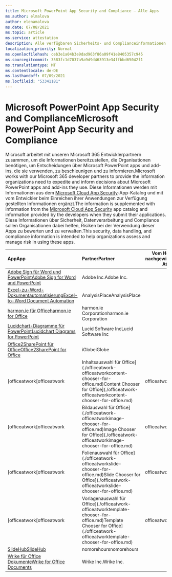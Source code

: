 ```yaml
---
title: Microsoft PowerPoint App Security and Compliance – Alle Apps
ms.author: elmalova
author: elenamalova
ms.date: 07/08/2021
ms.topic: article
ms.service: attestation
description: Alle verfügbaren Sicherheits- und Complianceinformationen für alle Microsoft PowerPoint-Apps.
localization_priority: Normal
ms.openlocfilehash: ceb3e1a04b3e9dad963f86a09f41e8405357c945
ms.sourcegitcommit: 3583fc1d7037a9a9d9d463913e34ffbbd65042f1
ms.translationtype: MT
ms.contentlocale: de-DE
ms.lasthandoff: 07/09/2021
ms.locfileid: "53341181"
---
```

# <a name="microsoft-powerpoint-app-security-and-compliance"></a><span data-ttu-id="97de8-103">Microsoft PowerPoint App Security and Compliance</span><span class="sxs-lookup"><span data-stu-id="97de8-103">Microsoft PowerPoint App Security and Compliance</span></span>

<span data-ttu-id="97de8-104">Microsoft arbeitet mit unseren Microsoft 365 Entwicklerpartnern zusammen, um die Informationen bereitzustellen, die Organisationen benötigen, um Entscheidungen über Microsoft PowerPoint apps und add-ins, die sie verwenden, zu beschleunigen und zu informieren.</span><span class="sxs-lookup"><span data-stu-id="97de8-104">Microsoft works with our Microsoft 365 developer partners to provide the information organizations need to expedite and inform decisions about Microsoft PowerPoint apps and add-ins they use.</span></span> <span data-ttu-id="97de8-105">Diese Informationen werden mit Informationen aus dem [Microsoft Cloud App Security](https://www.microsoft.com/en-us/enterprise-mobility-security/cloud-app-security)-App-Katalog und mit vom Entwickler beim Einreichen ihrer Anwendungen zur Verfügung gestellten Informationen ergänzt.</span><span class="sxs-lookup"><span data-stu-id="97de8-105">The information is supplemented with information from the [Microsoft Cloud App Security](https://www.microsoft.com/en-us/enterprise-mobility-security/cloud-app-security) app catalog and information provided by the developers when they submit their applications.</span></span> <span data-ttu-id="97de8-106">Diese Informationen über Sicherheit, Datenverarbeitung und Compliance sollen Organisationen dabei helfen, Risiken bei der Verwendung dieser Apps zu bewerten und zu verwalten.</span><span class="sxs-lookup"><span data-stu-id="97de8-106">This security, data handling, and compliance information is intended to help organizations assess and manage risk in using these apps.</span></span>

| <span data-ttu-id="97de8-107">**App**</span><span class="sxs-lookup"><span data-stu-id="97de8-107">**App**</span></span> | <span data-ttu-id="97de8-108">**Partner**</span><span class="sxs-lookup"><span data-stu-id="97de8-108">**Partner**</span></span> | <span data-ttu-id="97de8-109">**Vom Herausgeber nachgewiesen**</span><span class="sxs-lookup"><span data-stu-id="97de8-109">**Publisher Attested**</span></span> | <span data-ttu-id="97de8-110">**Zertifiziert**</span><span class="sxs-lookup"><span data-stu-id="97de8-110">**Certified**</span></span> |
|:--------|:------------|:----------------------:|:-------------:|
| [<span data-ttu-id="97de8-111">Adobe Sign für Word und PowerPoint</span><span class="sxs-lookup"><span data-stu-id="97de8-111">Adobe Sign for Word and PowerPoint</span></span>](./adobe-inc-sign-for-word-and-powerpoint.md) | <span data-ttu-id="97de8-112">Adobe Inc.</span><span class="sxs-lookup"><span data-stu-id="97de8-112">Adobe Inc.</span></span> | <span data-ttu-id="97de8-113">**✓**</span><span class="sxs-lookup"><span data-stu-id="97de8-113">**✓**</span></span> | <img alt="Certified application badge" src="../media/certified-badge.png" height="25" width="25" /> |
| [<span data-ttu-id="97de8-114">Excel-zu-Word-Dokumentautomatisierung</span><span class="sxs-lookup"><span data-stu-id="97de8-114">Excel-to-Word Document Automation</span></span>](./analysisplace-excel-to-word-document-automation.md) | <span data-ttu-id="97de8-115">AnalysisPlace</span><span class="sxs-lookup"><span data-stu-id="97de8-115">AnalysisPlace</span></span> | <span data-ttu-id="97de8-116">**✓**</span><span class="sxs-lookup"><span data-stu-id="97de8-116">**✓**</span></span> |  |
| [<span data-ttu-id="97de8-117">harmon.ie für Office</span><span class="sxs-lookup"><span data-stu-id="97de8-117">harmon.ie for Office</span></span>](./harmonie-corporation-for-office.md) | <span data-ttu-id="97de8-118">harmon.ie Corporation</span><span class="sxs-lookup"><span data-stu-id="97de8-118">harmon.ie Corporation</span></span> | <span data-ttu-id="97de8-119">**✓**</span><span class="sxs-lookup"><span data-stu-id="97de8-119">**✓**</span></span> |  |
| [<span data-ttu-id="97de8-120">Lucidchart-Diagramme für PowerPoint</span><span class="sxs-lookup"><span data-stu-id="97de8-120">Lucidchart Diagrams for PowerPoint</span></span>](./lucid-software-inc-lucidchart-diagrams-for-powerpoint.md) | <span data-ttu-id="97de8-121">Lucid Software Inc</span><span class="sxs-lookup"><span data-stu-id="97de8-121">Lucid Software Inc</span></span> | <span data-ttu-id="97de8-122">**✓**</span><span class="sxs-lookup"><span data-stu-id="97de8-122">**✓**</span></span> |  |
| [<span data-ttu-id="97de8-123">Office2SharePoint für Office</span><span class="sxs-lookup"><span data-stu-id="97de8-123">Office2SharePoint for Office</span></span>](./iglobe-office2sharepoint-for-office.md) | <span data-ttu-id="97de8-124">iGlobe</span><span class="sxs-lookup"><span data-stu-id="97de8-124">iGlobe</span></span> | <span data-ttu-id="97de8-125">**✓**</span><span class="sxs-lookup"><span data-stu-id="97de8-125">**✓**</span></span> | <img alt="Certified application badge" src="../media/certified-badge.png" height="25" width="25" /> |
| <span data-ttu-id="97de8-126">[officeatwork</span><span class="sxs-lookup"><span data-stu-id="97de8-126">[officeatwork</span></span> | <span data-ttu-id="97de8-127">Inhaltsauswahl für Office](./officeatwork-officeatworkcontent-chooser-for-office.md)</span><span class="sxs-lookup"><span data-stu-id="97de8-127">Content Chooser for Office](./officeatwork-officeatworkcontent-chooser-for-office.md)</span></span> | <span data-ttu-id="97de8-128">officeatwork</span><span class="sxs-lookup"><span data-stu-id="97de8-128">officeatwork</span></span> | <span data-ttu-id="97de8-129">**✓**</span><span class="sxs-lookup"><span data-stu-id="97de8-129">**✓**</span></span> | <img alt="Certified application badge" src="../media/certified-badge.png" height="25" width="25" /> |
| <span data-ttu-id="97de8-130">[officeatwork</span><span class="sxs-lookup"><span data-stu-id="97de8-130">[officeatwork</span></span> | <span data-ttu-id="97de8-131">Bildauswahl für Office](./officeatwork-officeatworkimage-chooser-for-office.md)</span><span class="sxs-lookup"><span data-stu-id="97de8-131">Image Chooser for Office](./officeatwork-officeatworkimage-chooser-for-office.md)</span></span> | <span data-ttu-id="97de8-132">officeatwork</span><span class="sxs-lookup"><span data-stu-id="97de8-132">officeatwork</span></span> | <span data-ttu-id="97de8-133">**✓**</span><span class="sxs-lookup"><span data-stu-id="97de8-133">**✓**</span></span> |  |
| <span data-ttu-id="97de8-134">[officeatwork</span><span class="sxs-lookup"><span data-stu-id="97de8-134">[officeatwork</span></span> | <span data-ttu-id="97de8-135">Folienauswahl für Office](./officeatwork-officeatworkslide-chooser-for-office.md)</span><span class="sxs-lookup"><span data-stu-id="97de8-135">Slide Chooser for Office](./officeatwork-officeatworkslide-chooser-for-office.md)</span></span> | <span data-ttu-id="97de8-136">officeatwork</span><span class="sxs-lookup"><span data-stu-id="97de8-136">officeatwork</span></span> | <span data-ttu-id="97de8-137">**✓**</span><span class="sxs-lookup"><span data-stu-id="97de8-137">**✓**</span></span> |  |
| <span data-ttu-id="97de8-138">[officeatwork</span><span class="sxs-lookup"><span data-stu-id="97de8-138">[officeatwork</span></span> | <span data-ttu-id="97de8-139">Vorlagenauswahl für Office](./officeatwork-officeatworktemplate-chooser-for-office.md)</span><span class="sxs-lookup"><span data-stu-id="97de8-139">Template Chooser for Office](./officeatwork-officeatworktemplate-chooser-for-office.md)</span></span> | <span data-ttu-id="97de8-140">officeatwork</span><span class="sxs-lookup"><span data-stu-id="97de8-140">officeatwork</span></span> | <span data-ttu-id="97de8-141">**✓**</span><span class="sxs-lookup"><span data-stu-id="97de8-141">**✓**</span></span> | <img alt="Certified application badge" src="../media/certified-badge.png" height="25" width="25" /> |
| [<span data-ttu-id="97de8-142">SlideHub</span><span class="sxs-lookup"><span data-stu-id="97de8-142">SlideHub</span></span>](./nomorehours-slidehub.md) | <span data-ttu-id="97de8-143">nomorehours</span><span class="sxs-lookup"><span data-stu-id="97de8-143">nomorehours</span></span> | <span data-ttu-id="97de8-144">**✓**</span><span class="sxs-lookup"><span data-stu-id="97de8-144">**✓**</span></span> |  |
| [<span data-ttu-id="97de8-145">Wrike für Office Dokumente</span><span class="sxs-lookup"><span data-stu-id="97de8-145">Wrike for Office Documents</span></span>](./wrike-inc-for-office-documents.md) | <span data-ttu-id="97de8-146">Wrike Inc.</span><span class="sxs-lookup"><span data-stu-id="97de8-146">Wrike Inc.</span></span> | <span data-ttu-id="97de8-147">**✓**</span><span class="sxs-lookup"><span data-stu-id="97de8-147">**✓**</span></span> | <img alt="Certified application badge" src="../media/certified-badge.png" height="25" width="25" /> |
